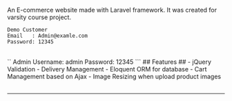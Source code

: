 
An E-commerce website made with Laravel framework. It was created for varsity course project.
```
Demo Customer
Email   : Admin@examle.com
Password: 12345
```
<br /> 
``
Admin
Username: admin
Password: 12345
```
## Features ##
- jQuery Validation
- Delivery Management
- Eloquent ORM for database
- Cart Management based on Ajax
- Image Resizing when upload product images

<br />
<br />

***



